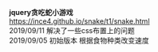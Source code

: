 <strong>jquery贪吃蛇小游戏</strong><br>https://ince4.github.io/snake/t1/snake.html
<br>2019/09/11 解决了一些css布置上的问题
<br>2019/09/05 初始版本 根据食物种类改变速度
